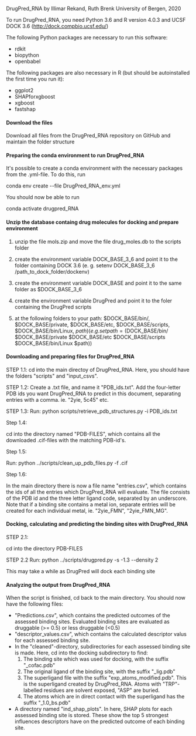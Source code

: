 DrugPred_RNA
by Illimar Rekand, Ruth Brenk
University of Bergen, 2020


To run DrugPred_RNA, you need Python 3.6 and R version 4.0.3 and UCSF DOCK 3.6 (http://dock.compbio.ucsf.edu/)

The following Python packages are necessary to run this software:

- rdkit
- biopython
- openbabel

The following packages are also necessary in R (but should be autoinstalled the first time you run it):

- ggplot2
- SHAPforxgboost
- xgboost
- fastshap


#### Download the files ########################################################

Download all files from the DrugPred_RNA repository on GitHub and maintain the folder structure

#### Preparing the conda environment to run DrugPred_RNA ########################################################

It's possible to create a conda environment with the necessary packages from the .yml-file. To do this, run

conda env create --file DrugPred_RNA_env.yml

You should now be able to run

conda activate drugpred_RNA

#### Unzip the database containg drug molecules for docking  and prepare environment  ########################################################

1) unzip the file mols.zip and move the file drug_moles.db to the scripts folder

2) create the environment variable DOCK_BASE_3_6 and point it to the folder containing DOCK 3.6 (e. g. setenv DOCK_BASE_3_6 /path_to_dock_folder/dockenv)

3) create the environment variable DOCK_BASE and point it to the same folder as $DOCK_BASE_3_6

4)  create the environment variable DrugPred and point it to the foler containing the DrugPred scripts

5) at the following folders to your path: $DOCK_BASE/bin/, $DOCK_BASE/private, $DOCK_BASE/etc, $DOCK_BASE/scripts, $DOCK_BASE/bin/Linux, $path)
(e. g. set path = ($DOCK_BASE/bin/ $DOCK_BASE/private $DOCK_BASE/etc $DOCK_BASE/scripts $DOCK_BASE/bin/Linux $path))


#### Downloading and preparing files for DrugPred_RNA ###########################################################

STEP 1.1:
cd into the main directoy of DrugPred_RNA. Here, you should have the folders "scripts" and "input_csvs".

STEP 1.2:
Create a .txt file, and name it "PDB_ids.txt". Add the four-letter
PDB ids you want DrugPred_RNA to predict in this document, separating entries with a comma. ie.
"2yie, 5c45" etc.

STEP 1.3:
Run:
python scripts/retrieve_pdb_structures.py -i PDB_ids.txt

Step 1.4:

cd into the directory named "PDB-FILES", which contains all the downloaded .cif-files with the matching PDB-id's.

Step 1.5:

Run:
python ../scripts/clean_up_pdb_files.py -f .cif

Step 1.6:

In the main directory there is now a file name "entries.csv", which contains the ids of all the entries which DrugPred_RNA will evaluate. The file consists of the PDB id and the three letter ligand code, separated by an underscore.
Note that if a binding site contains a metal ion, separate entries will be created for each individual metal, ie. "2yie_FMN", "2yie_FMN_MG". 

#### Docking, calculating and predicting the binding sites with DrugPred_RNA  ###################################

STEP 2.1:

cd into the directory PDB-FILES

STEP 2.2
Run:
python ../scripts/drugpred.py -s -1.3 --density 2

This may take a while as DrugPred will dock each binding site

#### Analyzing the output from DrugPred_RNA   ###################################################################

When the script is finished, cd back to the main directory. You should now have the following files:
 - "Predictions.csv", which contains the predicted outcomes of the assessed binding sites. Evaluated binding sites are evaluated as druggable (>= 0.5) or less druggable (<0.5)
 - "descriptor_values.csv", which contains the calculated descriptor valus for each assessed binding site.
 - In the "cleaned"-directory, subdirectories for each assessed binding site is made. Here, cd into the docking subdirectory to find:
	1. The binding site which was used for docking, with the suffix "_cofac.pdb"
	2. The original ligand of the binding site, with the suffix "_lig.pdb"
	3. The superligand file with the suffix "exp_atoms_modified.pdb".
	   This is the superligand created by DrugPred_RNA. 
   	   Atoms with "TRP"-labelled residues are solvent exposed, "ASP" are buried.
	4. The atoms which are in direct contact with the superligand has the suffix "_1.0_bs.pdb"
 - A directory named "ind_shap_plots". In here, SHAP plots for each assessed binding site is stored. These show the top 5 strongest influences descriptors have on the predicted outcome of each binding site.
